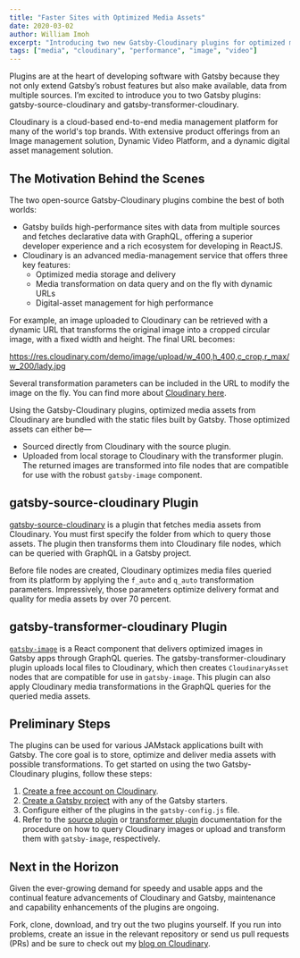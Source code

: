 ```yaml
---
title: "Faster Sites with Optimized Media Assets"
date: 2020-03-02
author: William Imoh
excerpt: "Introducing two new Gatsby-Cloudinary plugins for optimized media management in Gatsby apps"
tags: ["media", "cloudinary", "performance", "image", "video"]
---
```


Plugins are at the heart of developing software with Gatsby because they not only extend Gatsby’s robust features but also make available, data from multiple sources. I’m excited to introduce you to two Gatsby plugins: gatsby-source-cloudinary and gatsby-transformer-cloudinary.

Cloudinary is a cloud-based end-to-end media management platform for many of the world's top brands. With extensive product offerings from an Image management solution, Dynamic Video Platform, and a dynamic digital asset management solution.

## The Motivation Behind the Scenes

The two open-source Gatsby-Cloudinary plugins combine the best of both worlds:

- Gatsby builds high-performance sites with data from multiple sources and fetches declarative data with GraphQL, offering a superior developer experience and a rich ecosystem for developing in ReactJS.
- Cloudinary is an advanced media-management service that offers three key features:
  - Optimized media storage and delivery
  - Media transformation on data query and on the fly with dynamic URLs
  - Digital-asset management for high performance

For example, an image uploaded to Cloudinary can be retrieved with a dynamic URL that transforms the original image into a cropped circular image, with a fixed width and height. The final URL becomes:

https://res.cloudinary.com/demo/image/upload/w_400,h_400,c_crop,r_max/w_200/lady.jpg

Several transformation parameters can be included in the URL to modify the image on the fly. You can find more about [Cloudinary here](http://bit.ly/2GbkeT3).

Using the Gatsby-Cloudinary plugins, optimized media assets from Cloudinary are bundled with the static files built by Gatsby. Those optimized assets can either be—

- Sourced directly from Cloudinary with the source plugin.
- Uploaded from local storage to Cloudinary with the transformer plugin. The returned images are transformed into file nodes that are compatible for use with the robust `gatsby-image` component.

## gatsby-source-cloudinary Plugin

[gatsby-source-cloudinary](/packages/gatsby-source-cloudinary/) is a plugin that fetches media assets from Cloudinary. You must first specify the folder from which to query those assets. The plugin then transforms them into Cloudinary file nodes, which can be queried with GraphQL in a Gatsby project.

Before file nodes are created, Cloudinary optimizes media files queried from its platform by applying the `f_auto` and `q_auto` transformation parameters. Impressively, those parameters optimize delivery format and quality for media assets by over 70 percent.

## gatsby-transformer-cloudinary Plugin

[`gatsby-image`](/docs/using-gatsby-image/) is a React component that delivers optimized images in Gatsby apps through GraphQL queries. The gatsby-transformer-cloudinary plugin uploads local files to Cloudinary, which then creates `CloudinaryAsset` nodes that are compatible for use in `gatsby-image`. This plugin can also apply Cloudinary media transformations in the GraphQL queries for the queried media assets.

## Preliminary Steps

The plugins can be used for various JAMstack applications built with Gatsby. The core goal is to store, optimize and deliver media assets with possible transformations. To get started on using the two Gatsby-Cloudinary plugins, follow these steps:

1. [Create a free account on Cloudinary](http://bit.ly/2v3sy4N).
2. [Create a Gatsby project](https://www.gatsbyjs.org/tutorial/) with any of the Gatsby starters.
3. Configure either of the plugins in the `gatsby-config.js` file.
4. Refer to the [source plugin](http://bit.ly/2NHVshC) or [transformer plugin](http://bit.ly/2sMqe1u) documentation for the procedure on how to query Cloudinary images or upload and transform them with `gatsby-image`, respectively.

## Next in the Horizon

Given the ever-growing demand for speedy and usable apps and the continual feature advancements of Cloudinary and Gatsby, maintenance and capability enhancements of the plugins are ongoing.

Fork, clone, download, and try out the two plugins yourself. If you run into problems, create an issue in the relevant repository or send us pull requests (PRs) and be sure to check out my [blog on Cloudinary](https://cloudinary.com/blog/introducing_cloudinary_s_gatsby_plugins).
